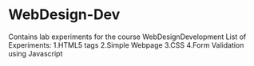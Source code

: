 # WebDesign-Dev

Contains lab experiments for the course WebDesignDevelopment
List of Experiments:
1.HTML5 tags
2.Simple Webpage
3.CSS
4.Form Validation using Javascript

